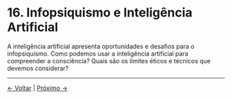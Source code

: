 # 16. Infopsiquismo e Inteligência Artificial

A inteligência artificial apresenta oportunidades e desafios para o infopsiquismo. Como podemos usar a inteligência artificial para compreender a consciência? Quais são os limites éticos e técnicos que devemos considerar?

---
<div class="navigation-links">
<a href="../15_Anexos_e_Leituras_Complementares/" class="nav-link prev-link">← Voltar</a> | <a href="../17_Infopsiquismo_e_os_Limites_da_Computação/" class="nav-link next-link">Próximo →</a>
</div>
